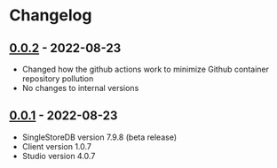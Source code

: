 # Changelog

## [0.0.2] - 2022-08-23

 - Changed how the github actions work to minimize Github container repository pollution
 - No changes to internal versions

## [0.0.1] - 2022-08-23

 - SingleStoreDB version 7.9.8 (beta release)
 - Client version 1.0.7
 - Studio version 4.0.7

[0.0.2]: https://github.com/singlestore-labs/singlestoredb-dev-image/compare/0.0.1...0.0.2
[0.0.1]: https://github.com/singlestore-labs/singlestoredb-dev-image/releases/tag/0.0.1